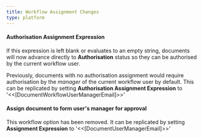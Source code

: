 ```yaml
---
title: Workflow Assignment Changes
type: platform
---
```


#### Authorisation Assignment Expression

If this expression is left blank or evaluates to an empty string, documents will now advance directly to **Authorisation** status so they can be authorised by the current workflow user. 

Previously, documents with no authorisation assignment would require authorisation by the *manager* of the current workflow user by default. This can be replicated by setting **Authorisation Assignment Expression** to &apos;&lt;&lt;[DocumentWorkflowUserManagerEmail]&gt;&gt;&apos;

#### Assign document to form user's manager for approval

This workflow option has been removed. It can be replicated by setting **Assignment Expression** to &apos;&lt;&lt;[DocumentUserManagerEmail]&gt;&gt;&apos;